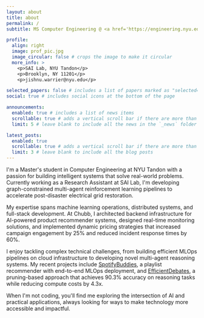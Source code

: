```yaml
---
layout: about
title: about
permalink: /
subtitle: MS Computer Engineering @ <a href='https://engineering.nyu.edu/'>NYU Tandon</a> | Research Assistant @ <a href='#'>SAI Lab</a>

profile:
  align: right
  image: prof_pic.jpg
  image_circular: false # crops the image to make it circular
  more_info: >
    <p>SAI Lab, NYU Tandon</p>
    <p>Brooklyn, NY 11201</p>
    <p>jishnu.warrier@nyu.edu</p>

selected_papers: false # includes a list of papers marked as "selected={true}"
social: true # includes social icons at the bottom of the page

announcements:
  enabled: true # includes a list of news items
  scrollable: true # adds a vertical scroll bar if there are more than 3 news items
  limit: 5 # leave blank to include all the news in the `_news` folder

latest_posts:
  enabled: true
  scrollable: true # adds a vertical scroll bar if there are more than 3 new posts items
  limit: 3 # leave blank to include all the blog posts
---
```


I'm a Master's student in Computer Engineering at NYU Tandon with a passion for building intelligent systems that solve real-world problems. Currently working as a Research Assistant at SAI Lab, I'm developing graph-constrained multi-agent reinforcement learning pipelines to accelerate post-disaster electrical grid restoration.

My expertise spans machine learning operations, distributed systems, and full-stack development. At Chubb, I architected backend infrastructure for AI-powered product recommender systems, designed real-time monitoring solutions, and implemented dynamic pricing strategies that increased campaign engagement by 25% and reduced incident response times by 60%.

I enjoy tackling complex technical challenges, from building efficient MLOps pipelines on cloud infrastructure to developing novel multi-agent reasoning systems. My recent projects include [SpotifyBuddies](https://github.com/jishnuwarrier), a playlist recommender with end-to-end MLOps deployment, and [EfficientDebates](https://github.com/jishnuwarrier), a pruning-based approach that achieves 90.3% accuracy on reasoning tasks while reducing compute costs by 4.3x.

When I'm not coding, you'll find me exploring the intersection of AI and practical applications, always looking for ways to make technology more accessible and impactful.
